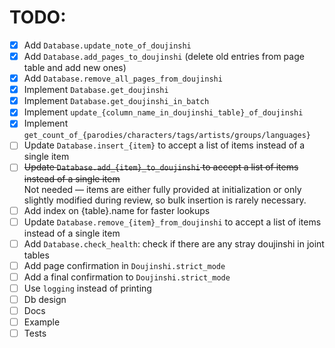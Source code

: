 # TODO:  
- [x] Add `Database.update_note_of_doujinshi`
- [x] Add `Database.add_pages_to_doujinshi` (delete old entries from page table and add new ones)
- [x] Add `Database.remove_all_pages_from_doujinshi`
- [x] Implement `Database.get_doujinshi`
- [x] Implement `Database.get_doujinshi_in_batch`
- [x] Implement `update_{column_name_in_doujinshi_table}_of_doujinshi`
- [x] Implement `get_count_of_{parodies/characters/tags/artists/groups/languages}`
- [ ] Update `Database.insert_{item}` to accept a list of items instead of a single item
- [ ] ~~Update `Database.add_{item}_to_doujinshi` to accept a list of items instead of a single item~~  
    Not needed — items are either fully provided at initialization or only slightly modified during review, so bulk insertion is rarely necessary.
- [ ] Add index on {table}.name for faster lookups
- [ ] Update `Database.remove_{item}_from_doujinshi` to accept a list of items instead of a single item
- [ ] Add `Database.check_health`: check if there are any stray doujinshi in joint tables
- [ ] Add page confirmation in `Doujinshi.strict_mode`
- [ ] Add a final confirmation to `Doujinshi.strict_mode`
- [ ] Use `logging` instead of printing
- [ ] Db design
- [ ] Docs
- [ ] Example
- [ ] Tests